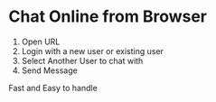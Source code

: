 # Chat Online from Browser

1. Open URL
2. Login with a new user or existing user
3. Select Another User to chat with
4. Send Message


 Fast and Easy to handle

